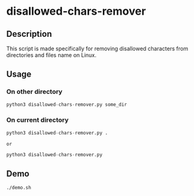 # disallowed-chars-remover

## Description
This script is made specifically for removing disallowed characters from directories and files name on Linux.


## Usage 

### On other directory
```python
python3 disallowed-chars-remover.py some_dir
```
### On current directory
```python
python3 disallowed-chars-remover.py .
```
`or`
```python
python3 disallowed-chars-remover.py
```

## Demo
```bash
./demo.sh
```
